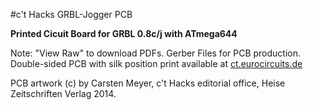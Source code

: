 #c't Hacks GRBL-Jogger PCB

**Printed Cicuit Board for GRBL 0.8c/j with ATmega644**

Note: "View Raw" to download PDFs. Gerber Files for PCB production. Double-sided PCB with silk position print available at [ct.eurocircuits.de](http://ct.eurocircuits.de/ "c't Hacks Eurocircuits Shop")

PCB artwork (c) by Carsten Meyer, c't Hacks editorial office, Heise Zeitschriften Verlag 2014.



